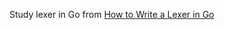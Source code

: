 Study lexer in Go from [How to Write a Lexer in Go](https://www.aaronraff.dev/blog/how-to-write-a-lexer-in-go)
